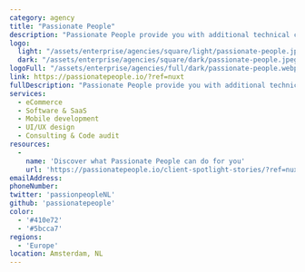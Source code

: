```yaml
---
category: agency
title: "Passionate People"
description: "Passionate People provide you with additional technical capacity to power-up your digital transformation journeys with our teams of first-class engineers and consultants. Full stack JavaScript Cloud Engineers ready to work with you and your teams."
logo:
  light: "/assets/enterprise/agencies/square/light/passionate-people.jpeg"
  dark: "/assets/enterprise/agencies/square/dark/passionate-people.jpeg"
logoFull: "/assets/enterprise/agencies/full/dark/passionate-people.webp"
link: https://passionatepeople.io/?ref=nuxt
fullDescription: "Passionate People provide you with additional technical capacity to power-up your digital transformation journeys with our teams of first-class engineers and consultants. Full stack JavaScript Cloud Engineers ready to work with you and your teams."
services:
  - eCommerce
  - Software & SaaS
  - Mobile development
  - UI/UX design
  - Consulting & Code audit
resources:
  -
    name: 'Discover what Passionate People can do for you'
    url: 'https://passionatepeople.io/client-spotlight-stories/?ref=nuxt'
emailAddress:
phoneNumber:
twitter: 'passionpeopleNL'
github: 'passionatepeople'
color:
  - '#410e72'
  - '#5bcca7'
regions:
  - 'Europe'
location: Amsterdam, NL
---
```

